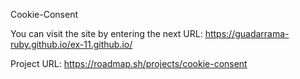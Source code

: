 Cookie-Consent

You can visit the site by entering the next URL: https://guadarrama-ruby.github.io/ex-11.github.io/

Project URL: https://roadmap.sh/projects/cookie-consent
